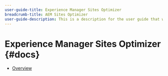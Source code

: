 ```yaml
---
user-guide-title: Experience Manager Sites Optimizer
breadcrumb-title: AEM Sites Optimizer
user-guide-description: This is a description for the user guide that will be displayed on the landing page.
---
```


# Experience Manager Sites Optimizer {#docs}

+ [Overview](overview.md)
